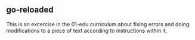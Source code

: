 ## go-reloaded

This is an excercise in the 01-edu curriculum about fixing errors and doing modifications to a piece of text according to instructions within it.
